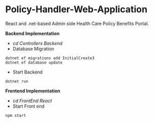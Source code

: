 # Policy-Handler-Web-Application
React and .net-based Admin side Health Care Policy Benefits Portal.

**Backend Implementation**
<br/>
- *cd Controllers Backend*
- Database Migration
```
dotnet ef migrations add InitialCreate3
dotnet ef database update
```

- Start Backend
```
dotnet run
```
**Frontend Implementation**
<br/>
- *cd FrontEnd React*
- Start Front end
```
npm start
```
